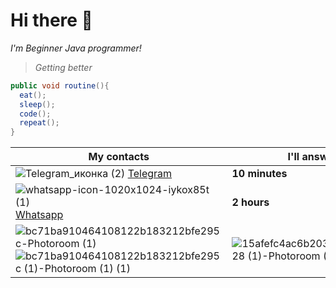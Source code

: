# Hi there 👋

*I'm Beginner Java programmer!*
>*Getting better*
```java
public void routine(){
  eat();
  sleep();
  code();
  repeat();
}
```
|My contacts|I'll answer for...|
|--------------|--------------|
|![Telegram_иконка (2)](https://github.com/user-attachments/assets/9dc9eec1-33c4-4680-80b6-9c4a8f87a9af) [Telegram](https://t.me/mrdan1kk)|**10 minutes**|
|![whatsapp-icon-1020x1024-iykox85t (1)](https://github.com/user-attachments/assets/8c7225ef-1237-440a-8e47-ef6d3be5de71) [Whatsapp](https://wa.me/<+79187669909>)|**2 hours**|    
![bc71ba910464108122b183212bfe295c-Photoroom (1)](https://github.com/user-attachments/assets/f1b91689-7aec-4bc3-a79d-eccd97737444) ![bc71ba910464108122b183212bfe295c (1)-Photoroom (1) (1)](https://github.com/user-attachments/assets/b5725fdd-cb67-4841-8707-b2ac71e9fcd5)|![15afefc4ac6b203bf3d3cfea1a79a128 (1)-Photoroom (1)](https://github.com/user-attachments/assets/d566e36d-f480-4ca8-8d2f-085832a5f80c)|




